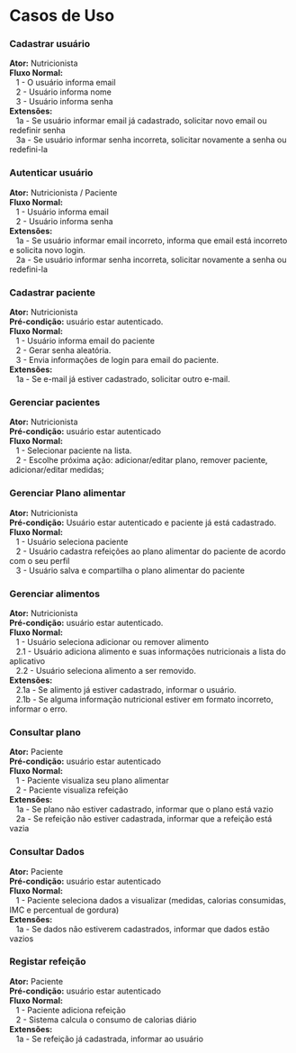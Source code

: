 #  Casos de Uso

### Cadastrar usuário  
**Ator:** Nutricionista  
**Fluxo Normal:**  
&nbsp;&nbsp;&nbsp;1 - O usuário informa email  
&nbsp;&nbsp;&nbsp;2 - Usuário informa nome  
&nbsp;&nbsp;&nbsp;3 - Usuário informa senha  
**Extensões:**  
&nbsp;&nbsp;&nbsp;1a - Se usuário informar email já cadastrado, solicitar novo email ou redefinir senha  
&nbsp;&nbsp;&nbsp;3a - Se usuário informar senha incorreta, solicitar novamente a senha ou redefini-la  

### Autenticar usuário 
**Ator:** Nutricionista / Paciente  
**Fluxo Normal:**  
&nbsp;&nbsp;&nbsp;1 - Usuário informa email  
&nbsp;&nbsp;&nbsp;2 - Usuário informa senha  
**Extensões:**  
&nbsp;&nbsp;&nbsp;1a - Se usuário informar email incorreto, informa que email está incorreto e solicita novo login.   
&nbsp;&nbsp;&nbsp;2a - Se usuário informar senha incorreta, solicitar novamente a senha ou redefini-la  

### Cadastrar paciente  
**Ator:** Nutricionista  
**Pré-condição:** usuário estar autenticado.  
**Fluxo Normal:**  
&nbsp;&nbsp;&nbsp;1 - Usuário informa email do paciente  
&nbsp;&nbsp;&nbsp;2 - Gerar senha aleatória.  
&nbsp;&nbsp;&nbsp;3 - Envia informações de login para email do paciente.  
**Extensões:**  
&nbsp;&nbsp;&nbsp;1a - Se e-mail já estiver cadastrado, solicitar outro e-mail.  

### Gerenciar pacientes  
**Ator:** Nutricionista  
**Pré-condição:** usuário estar autenticado  
**Fluxo Normal:**  
&nbsp;&nbsp;&nbsp;1 - Selecionar paciente na lista.  
&nbsp;&nbsp;&nbsp;2 - Escolhe próxima ação: adicionar/editar plano, remover paciente, adicionar/editar medidas;  

### Gerenciar Plano alimentar  
**Ator:** Nutricionista  
**Pré-condição:** Usuário estar autenticado e paciente já está cadastrado.  
**Fluxo Normal:**  
&nbsp;&nbsp;&nbsp;1 - Usuário seleciona paciente  <br>
&nbsp;&nbsp;&nbsp;2 - Usuário cadastra refeições ao plano alimentar do paciente de acordo com o seu perfil <br>
&nbsp;&nbsp;&nbsp;3 - Usuário salva e compartilha o plano alimentar do paciente  <br>

### Gerenciar alimentos  
**Ator:** Nutricionista  
**Pré-condição:** usuário estar autenticado.  
**Fluxo Normal:**  
&nbsp;&nbsp;&nbsp;1 - Usuário seleciona adicionar ou remover alimento    
&nbsp;&nbsp;&nbsp;2.1 - Usuário adiciona alimento e suas informações nutricionais a lista do aplicativo    
&nbsp;&nbsp;&nbsp;2.2 - Usuário seleciona alimento a ser removido.   
**Extensões:**   
&nbsp;&nbsp;&nbsp;2.1a - Se alimento já estiver cadastrado, informar o usuário.  
&nbsp;&nbsp;&nbsp;2.1b - Se alguma informação nutricional estiver em formato incorreto, informar o erro.   

### Consultar plano  
**Ator:** Paciente  
**Pré-condição:** usuário estar autenticado   
**Fluxo Normal:**   
&nbsp;&nbsp;&nbsp;1 - Paciente visualiza seu plano alimentar  <br>
&nbsp;&nbsp;&nbsp;2 - Paciente visualiza refeição  <br>
**Extensões:**  
&nbsp;&nbsp;&nbsp;1a - Se plano não estiver cadastrado, informar que o plano está vazio  <br>
&nbsp;&nbsp;&nbsp;2a - Se refeição não estiver cadastrada, informar que a refeição está vazia  <br>

### Consultar Dados   
**Ator:** Paciente   
**Pré-condição:** usuário estar autenticado   
**Fluxo Normal:**   
&nbsp;&nbsp;&nbsp;1 - Paciente seleciona dados a visualizar (medidas, calorias consumidas, IMC e percentual de gordura)   
**Extensões:**   
&nbsp;&nbsp;&nbsp;1a - Se dados não estiverem cadastrados, informar que dados estão vazios    

### Registar refeição  
**Ator:** Paciente  
**Pré-condição:** usuário estar autenticado  
**Fluxo Normal:**  
&nbsp;&nbsp;&nbsp;1 - Paciente adiciona refeição  
&nbsp;&nbsp;&nbsp;2 - Sistema calcula o consumo de calorias diário   
**Extensões:**  
&nbsp;&nbsp;&nbsp;1a - Se refeição já cadastrada, informar ao usuário
